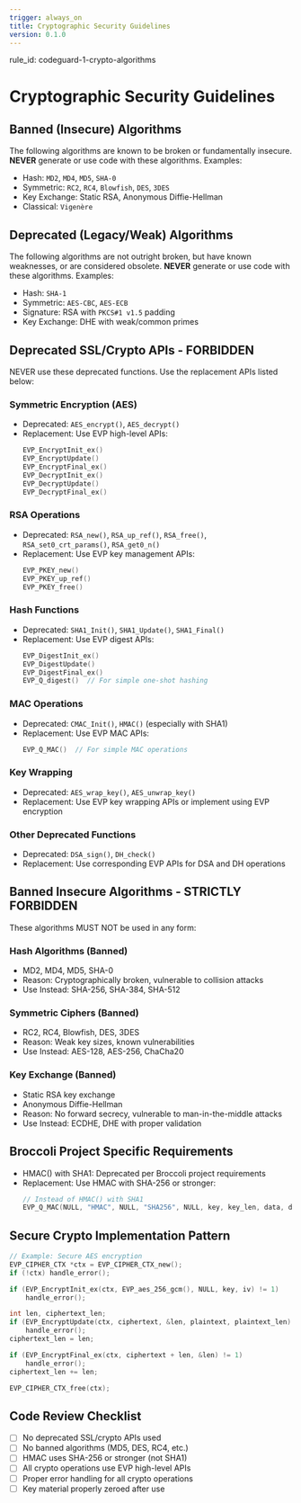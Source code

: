 ```yaml
---
trigger: always_on
title: Cryptographic Security Guidelines
version: 0.1.0
---
```


rule_id: codeguard-1-crypto-algorithms

# Cryptographic Security Guidelines

## Banned (Insecure) Algorithms

The following algorithms are known to be broken or fundamentally insecure. **NEVER** generate or use code with these algorithms.
Examples:

* Hash: `MD2`, `MD4`, `MD5`, `SHA-0`
* Symmetric: `RC2`, `RC4`, `Blowfish`, `DES`, `3DES`
* Key Exchange: Static RSA, Anonymous Diffie-Hellman
* Classical: `Vigenère`

## Deprecated (Legacy/Weak) Algorithms

The following algorithms are not outright broken, but have known weaknesses, or are considered obsolete. **NEVER** generate or use code with these algorithms.
Examples:

* Hash: `SHA-1`
* Symmetric: `AES-CBC`, `AES-ECB`
* Signature: RSA with `PKCS#1 v1.5` padding
* Key Exchange: DHE with weak/common primes


## Deprecated SSL/Crypto APIs - FORBIDDEN
NEVER use these deprecated functions. Use the replacement APIs listed below:

### Symmetric Encryption (AES)
- Deprecated: `AES_encrypt()`, `AES_decrypt()`
- Replacement: Use EVP high-level APIs:
  ```c
  EVP_EncryptInit_ex()
  EVP_EncryptUpdate()
  EVP_EncryptFinal_ex()
  EVP_DecryptInit_ex()
  EVP_DecryptUpdate()
  EVP_DecryptFinal_ex()
  ```

### RSA Operations
- Deprecated: `RSA_new()`, `RSA_up_ref()`, `RSA_free()`, `RSA_set0_crt_params()`, `RSA_get0_n()`
- Replacement: Use EVP key management APIs:
  ```c
  EVP_PKEY_new()
  EVP_PKEY_up_ref()
  EVP_PKEY_free()
  ```

### Hash Functions
- Deprecated: `SHA1_Init()`, `SHA1_Update()`, `SHA1_Final()`
- Replacement: Use EVP digest APIs:
  ```c
  EVP_DigestInit_ex()
  EVP_DigestUpdate()
  EVP_DigestFinal_ex()
  EVP_Q_digest()  // For simple one-shot hashing
  ```

### MAC Operations
- Deprecated: `CMAC_Init()`, `HMAC()` (especially with SHA1)
- Replacement: Use EVP MAC APIs:
  ```c
  EVP_Q_MAC()  // For simple MAC operations
  ```

### Key Wrapping
- Deprecated: `AES_wrap_key()`, `AES_unwrap_key()`
- Replacement: Use EVP key wrapping APIs or implement using EVP encryption

### Other Deprecated Functions
- Deprecated: `DSA_sign()`, `DH_check()`
- Replacement: Use corresponding EVP APIs for DSA and DH operations

## Banned Insecure Algorithms - STRICTLY FORBIDDEN
These algorithms MUST NOT be used in any form:

### Hash Algorithms (Banned)
- MD2, MD4, MD5, SHA-0
- Reason: Cryptographically broken, vulnerable to collision attacks
- Use Instead: SHA-256, SHA-384, SHA-512

### Symmetric Ciphers (Banned)
- RC2, RC4, Blowfish, DES, 3DES
- Reason: Weak key sizes, known vulnerabilities
- Use Instead: AES-128, AES-256, ChaCha20

### Key Exchange (Banned)
- Static RSA key exchange
- Anonymous Diffie-Hellman
- Reason: No forward secrecy, vulnerable to man-in-the-middle attacks
- Use Instead: ECDHE, DHE with proper validation

## Broccoli Project Specific Requirements
- HMAC() with SHA1: Deprecated per Broccoli project requirements
- Replacement: Use HMAC with SHA-256 or stronger:
  ```c
  // Instead of HMAC() with SHA1
  EVP_Q_MAC(NULL, "HMAC", NULL, "SHA256", NULL, key, key_len, data, data_len, out, out_size, &out_len);
  ```

## Secure Crypto Implementation Pattern
```c
// Example: Secure AES encryption
EVP_CIPHER_CTX *ctx = EVP_CIPHER_CTX_new();
if (!ctx) handle_error();

if (EVP_EncryptInit_ex(ctx, EVP_aes_256_gcm(), NULL, key, iv) != 1)
    handle_error();

int len, ciphertext_len;
if (EVP_EncryptUpdate(ctx, ciphertext, &len, plaintext, plaintext_len) != 1)
    handle_error();
ciphertext_len = len;

if (EVP_EncryptFinal_ex(ctx, ciphertext + len, &len) != 1)
    handle_error();
ciphertext_len += len;

EVP_CIPHER_CTX_free(ctx);
```

## Code Review Checklist
- [ ] No deprecated SSL/crypto APIs used
- [ ] No banned algorithms (MD5, DES, RC4, etc.)
- [ ] HMAC uses SHA-256 or stronger (not SHA1)
- [ ] All crypto operations use EVP high-level APIs
- [ ] Proper error handling for all crypto operations
- [ ] Key material properly zeroed after use
